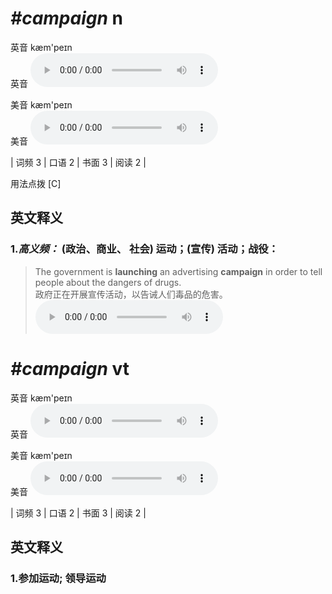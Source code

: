 # ***\#campaign*** n
英音 kæm'peɪn  
英音
<audio src="./media/campaign-B.aac" controls="controls"></audio>

美音 kæm'peɪn  
美音
<audio src="./media/campaign.aac" controls="controls"></audio>



| 词频 3 | 口语 2 | 书面 3 | 阅读 2 |  

用法点拨  [C]

英文释义
---
### 1.*高义频：* **(政治、商业、 社会) 运动；(宣传) 活动；战役：**  

 > The government is **launching** an advertising **campaign** in order to tell people about the dangers of drugs.  
 > 政府正在开展宣传活动，以告诫人们毒品的危害。    
<audio src="./media/P70 campaign.aac" controls="controls"></audio>


# ***\#campaign*** vt
英音 kæm'peɪn  
英音
<audio src="./media/campaign-B.aac" controls="controls"></audio>

美音 kæm'peɪn  
美音
<audio src="./media/campaign.aac" controls="controls"></audio>



| 词频 3 | 口语 2 | 书面 3 | 阅读 2 |  

英文释义
---
### 1.**参加运动; 领导运动**  


